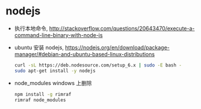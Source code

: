 # nodejs

* 执行本地命令, <http://stackoverflow.com/questions/20643470/execute-a-command-line-binary-with-node-js>
* ubuntu 安装 nodejs, <https://nodejs.org/en/download/package-manager/#debian-and-ubuntu-based-linux-distributions>

    ```bash
    curl -sL https://deb.nodesource.com/setup_6.x | sudo -E bash -
    sudo apt-get install -y nodejs
    ```

* node_modules windows 上删除

    ```bash
    npm install -g rimraf
    rimraf node_modules
    ```